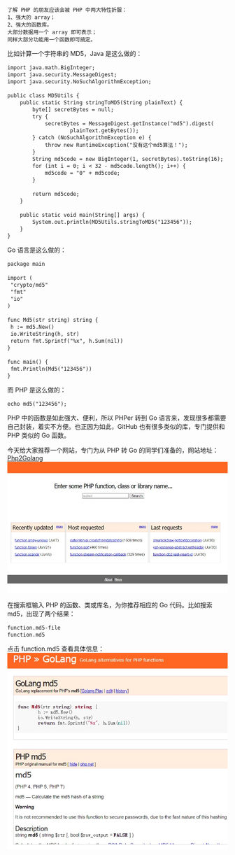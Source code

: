 ```
了解 PHP 的朋友应该会被 PHP 中两大特性折服：
1、强大的 array；
2、强大的函数库。
大部分数据用一个 array 即可表示；
同样大部分功能用一个函数即可搞定。
```

比如计算一个字符串的 MD5，Java 是这么做的：
```
import java.math.BigInteger;
import java.security.MessageDigest;
import java.security.NoSuchAlgorithmException;

public class MD5Utils {
    public static String stringToMD5(String plainText) {
        byte[] secretBytes = null;
        try {
            secretBytes = MessageDigest.getInstance("md5").digest(
                    plainText.getBytes());
        } catch (NoSuchAlgorithmException e) {
            throw new RuntimeException("没有这个md5算法！");
        }
        String md5code = new BigInteger(1, secretBytes).toString(16);
        for (int i = 0; i < 32 - md5code.length(); i++) {
            md5code = "0" + md5code;
        }

        return md5code;
    }

    public static void main(String[] args) {
        System.out.println(MD5Utils.stringToMD5("123456"));
    }
}
```

Go 语言是这么做的：
```
package main

import (
 "crypto/md5"
 "fmt"
 "io"
)

func Md5(str string) string {
 h := md5.New()
 io.WriteString(h, str)
 return fmt.Sprintf("%x", h.Sum(nil))
}

func main() {
 fmt.Println(Md5("123456"))
}
```
而 PHP 是这么做的：
```
echo md5("123456");
```

PHP 中的函数是如此强大、便利，所以 PHPer 转到 Go 语言来，发现很多都需要自己封装，着实不方便。也正因为如此，GitHub 也有很多类似的库，专门提供和 PHP 类似的 Go 函数。

今天给大家推荐一个网站，专门为从 PHP 转 Go 的同学们准备的，网站地址：[Php2Golang](https://www.php2golang.com/)
![图片1](https://raw.githubusercontent.com/firekylin1993/firekylin1993.github.io/master/img-post/202107/php2go1.jpg "图片1")


在搜索框输入 PHP 的函数、类或库名，为你推荐相应的 Go 代码。比如搜索 md5，出现了两个结果：

```
function.md5-file
function.md5
```
点击 function.md5 查看具体信息：
![图片2](https://raw.githubusercontent.com/firekylin1993/firekylin1993.github.io/master/img-post/202107/php2go2.jpg "图片2")